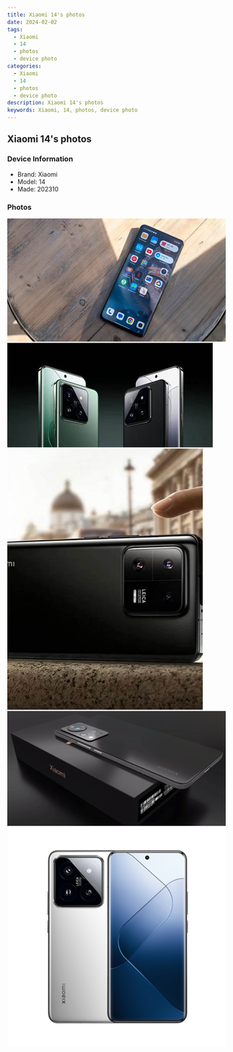 ```yaml
---
title: Xiaomi 14's photos
date: 2024-02-02
tags: 
  - Xiaomi
  - 14
  - photos
  - device photo
categories: 
  - Xiaomi
  - 14
  - photos
  - device photo
description: Xiaomi 14's photos
keywords: Xiaomi, 14, photos, device photo
---
```


## Xiaomi 14's photos

### Device Information

- Brand: Xiaomi
- Model: 14
- Made: 202310

### Photos

![/images/best-assets/devices/xiaomi/xiaomi-14/1.jpg](/images/best-assets/devices/xiaomi/xiaomi-14/1.jpg)
![/images/best-assets/devices/xiaomi/xiaomi-14/2.jpg](/images/best-assets/devices/xiaomi/xiaomi-14/2.jpg)
![/images/best-assets/devices/xiaomi/xiaomi-14/3.jpg](/images/best-assets/devices/xiaomi/xiaomi-14/3.jpg)
![/images/best-assets/devices/xiaomi/xiaomi-14/4.jpg](/images/best-assets/devices/xiaomi/xiaomi-14/4.jpg)
![/images/best-assets/devices/xiaomi/xiaomi-14/5.jpg](/images/best-assets/devices/xiaomi/xiaomi-14/5.jpg)
